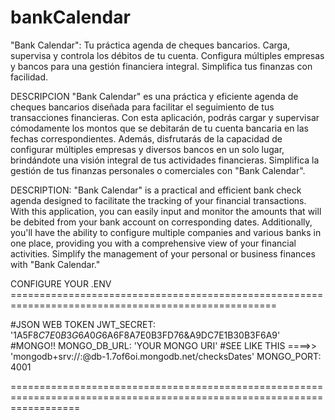 # bankCalendar
"Bank Calendar": Tu práctica agenda de cheques bancarios. Carga, supervisa y controla los débitos de tu cuenta. 
Configura múltiples empresas y bancos para una gestión financiera integral. Simplifica tus finanzas con facilidad.

DESCRIPCION
"Bank Calendar" es una práctica y eficiente agenda de cheques bancarios diseñada para facilitar el seguimiento de tus transacciones financieras. 
Con esta aplicación, podrás cargar y supervisar cómodamente los montos que se debitarán de tu cuenta bancaria en las fechas correspondientes. 
Además, disfrutarás de la capacidad de configurar múltiples empresas y diversos bancos en un solo lugar, brindándote una visión integral de tus actividades financieras. 
Simplifica la gestión de tus finanzas personales o comerciales con "Bank Calendar".

DESCRIPTION:
"Bank Calendar" is a practical and efficient bank check agenda designed to facilitate the tracking of your financial transactions. 
With this application, you can easily input and monitor the amounts that will be debited from your bank account on corresponding dates. 
Additionally, you'll have the ability to configure multiple companies and various banks in one place, providing you with a comprehensive view of your financial activities. 
Simplify the management of your personal or business finances with "Bank Calendar."



CONFIGURE YOUR .ENV ====================================================================================================

#JSON WEB TOKEN
JWT_SECRET: '1A5F8$C7E0B3G6A0G6%A90B6AD4BG0G6$A6F8A7E0B3FD76&A9DC7E1B30B3F6A9'
#MONGO!!
MONGO_DB_URL: 'YOUR MONGO URI' #SEE LIKE THIS ====>> 'mongodb+srv://<user>:<pass>@db-1.7of6oi.mongodb.net/checksDates'
MONGO_PORT: 4001

========================================================================================================================
